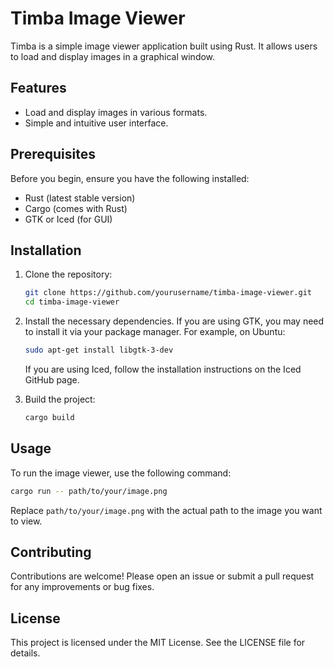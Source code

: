# Timba Image Viewer

Timba is a simple image viewer application built using Rust. It allows users to load and display images in a graphical window.

## Features

- Load and display images in various formats.
- Simple and intuitive user interface.

## Prerequisites

Before you begin, ensure you have the following installed:

- Rust (latest stable version)
- Cargo (comes with Rust)
- GTK or Iced (for GUI)

## Installation

1. Clone the repository:

   ```bash
   git clone https://github.com/yourusername/timba-image-viewer.git
   cd timba-image-viewer
   ```

2. Install the necessary dependencies. If you are using GTK, you may need to install it via your package manager. For example, on Ubuntu:

   ```bash
   sudo apt-get install libgtk-3-dev
   ```

   If you are using Iced, follow the installation instructions on the Iced GitHub page.

3. Build the project:

   ```bash
   cargo build
   ```

## Usage

To run the image viewer, use the following command:

```bash
cargo run -- path/to/your/image.png
```

Replace `path/to/your/image.png` with the actual path to the image you want to view.

## Contributing

Contributions are welcome! Please open an issue or submit a pull request for any improvements or bug fixes.

## License

This project is licensed under the MIT License. See the LICENSE file for details.